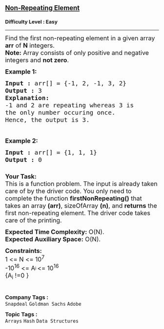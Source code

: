 <h2><a href="https://practice.geeksforgeeks.org/problems/non-repeating-element3958/1?page=6&difficulty[]=0&status[]=solved&sortBy=submissions">Non-Repeating Element</a></h2><h3>Difficulty Level : Easy</h3><hr><div class="problems_problem_content__Xm_eO"><p><span style="font-size:20px">Find the first non-repeating element in a given array<strong> arr</strong> of <strong>N</strong> integers.<br>
<strong>Note:</strong> Array consists of only positive and negative integers and <strong>not zero</strong>.</span></p>

<p><span style="font-size:20px"><strong>Example 1:</strong></span></p>

<pre><span style="font-size:20px"><strong>Input :</strong> arr[] = {-1, 2, -1, 3, 2}
<strong>Output :</strong> 3
<strong>Explanation:
</strong>-1 and 2 are repeating whereas 3 is 
the only number occuring once.
Hence, the output is 3.&nbsp;</span></pre>

<p>&nbsp;</p>

<p><span style="font-size:20px"><strong>Example 2:</strong></span></p>

<pre><span style="font-size:20px"><strong>Input :</strong> arr[] = {1, 1, 1}
<strong>Output :</strong> 0
</span></pre>

<p><br>
<span style="font-size:20px"><strong>Your Task:</strong><br>
This is a function problem. The input is already taken care of by the driver code. You only need to complete the function <strong>firstNonRepeating()</strong> that takes an array <strong>(arr)</strong>, sizeOfArray <strong>(n)</strong>, and <strong>returns</strong> the first non-repeating element. The driver code takes care of the printing.</span></p>

<p><span style="font-size:20px"><strong>Expected Time Complexity:</strong>&nbsp;O(N).<br>
<strong>Expected Auxiliary Space:</strong>&nbsp;O(N).</span></p>

<p><span style="font-size:20px"><strong>Constraints:</strong><br>
1 &lt;= N &lt;= 10<sup>7</sup><br>
-10<sup>16</sup> &lt;= A<sub><sup>i </sup></sub>&lt;= 10<sup>16</sup><br>
{A<sub>i</sub> !=0 }</span></p>

<p>&nbsp;</p>
</div><p><span style=font-size:18px><strong>Company Tags : </strong><br><code>Snapdeal</code>&nbsp;<code>Goldman Sachs</code>&nbsp;<code>Adobe</code>&nbsp;<br><p><span style=font-size:18px><strong>Topic Tags : </strong><br><code>Arrays</code>&nbsp;<code>Hash</code>&nbsp;<code>Data Structures</code>&nbsp;